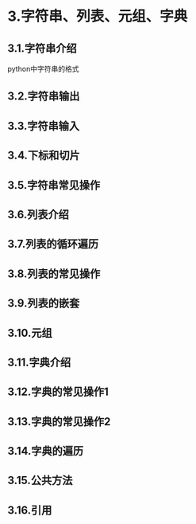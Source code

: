 # 3.字符串、列表、元组、字典

## 3.1.字符串介绍
python中字符串的格式


## 3.2.字符串输出
## 3.3.字符串输入
## 3.4.下标和切片
## 3.5.字符串常见操作
## 3.6.列表介绍
## 3.7.列表的循环遍历
## 3.8.列表的常见操作
## 3.9.列表的嵌套
## 3.10.元组
## 3.11.字典介绍
## 3.12.字典的常见操作1
## 3.13.字典的常见操作2
## 3.14.字典的遍历
## 3.15.公共方法
## 3.16.引用

